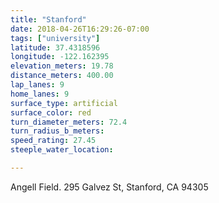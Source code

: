 ```yaml
---
title: "Stanford"
date: 2018-04-26T16:29:26-07:00
tags: ["university"]
latitude: 37.4318596
longitude: -122.162395
elevation_meters: 19.78
distance_meters: 400.00
lap_lanes: 9
home_lanes: 9
surface_type: artificial
surface_color: red
turn_diameter_meters: 72.4
turn_radius_b_meters: 
speed_rating: 27.45
steeple_water_location:

---
```

Angell Field. 295 Galvez St, Stanford, CA 94305
<!--more-->
